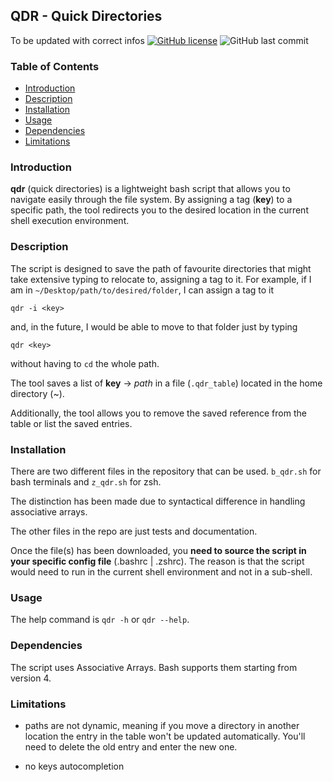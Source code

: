 ## QDR - Quick Directories
To be updated with correct infos
[![GitHub license](https://img.shields.io/github/license/getizeddev/qdr)](https://github.com/getizeddev/qdr)
![GitHub last commit](https://img.shields.io/github/last-commit/getizeddev/qdr)

### Table of Contents
- [Introduction](#introduction)
- [Description](#description)
- [Installation](#installation)
- [Usage](#usage)
- [Dependencies](#dependencies)
- [Limitations](#limitations)

### Introduction

**qdr** (quick directories) is a lightweight bash script that allows you to
navigate easily through the file system.
By assigning a tag (**key**) to a specific path, the tool redirects you
to the desired location in the current shell execution environment.

### Description

The script is designed to save the path of favourite directories that might
take extensive typing to relocate to, assigning a tag to it. For example,
if I am in `~/Desktop/path/to/desired/folder`, I can assign a tag to it
```
qdr -i <key>
```
and, in the future, I would be able to move to that folder just by typing
```
qdr <key>
```
without having to `cd` the whole path.

The tool saves a list of **key** -> *path* in a file (`.qdr_table`) located
in the home directory (~).

Additionally, the tool allows you to remove the saved reference from the
table or list the saved entries.

### Installation

There are two different files in the repository that can be used.
`b_qdr.sh` for bash terminals and `z_qdr.sh` for zsh.

The distinction has been made due to syntactical difference in handling
associative arrays.

The other files in the repo are just tests and documentation.

Once the file(s) has been downloaded, you **need to source the script
in your specific config file** (.bashrc | .zshrc).
The reason is that the script would need to run in the current shell
environment and not in a sub-shell.

### Usage

The help command is `qdr -h` or `qdr --help`.

### Dependencies

The script uses Associative Arrays. Bash supports them starting from
version 4.

### Limitations

- paths are not dynamic, meaning if you move a directory in another location 
the entry in the table won't be updated automatically. You'll need to 
delete the old entry and enter the new one.

- no keys autocompletion 
